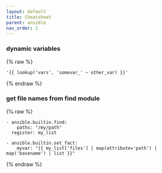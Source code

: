 ```yaml
---
layout: default
title: Cheatsheet
parent: ansible
nav_order: 1
---
```


### dynamic variables
{% raw %}
```
'{{ lookup('vars', 'somevar_' ~ other_var) }}'
```
{% endraw %}

### get file names from find module
{℅ raw %}
```
- ansible.builtin.find:
    paths: "/my/path"
  register: my_list

- ansible.builtin.set_fact:
    myvar: "{{ my_list['files'] | map(attribute='path') | map('basename') | list }}"
```
{% endraw %}
